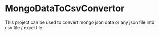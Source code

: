 # MongoDataToCsvConvertor
This project can be used to convert mongo json data or any json file into csv file / excel file. 
